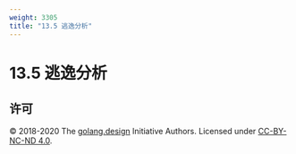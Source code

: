 ```yaml
---
weight: 3305
title: "13.5 逃逸分析"
---
```


# 13.5 逃逸分析



## 许可

&copy; 2018-2020 The [golang.design](https://golang.design) Initiative Authors. Licensed under [CC-BY-NC-ND 4.0](https://creativecommons.org/licenses/by-nc-nd/4.0/).
